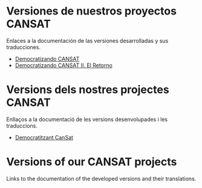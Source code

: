 # Versiones de nuestros proyectos CANSAT
Enlaces a la documentación de las versiones desarrolladas y sus traducciones.

* [Democratizando CANSAT](https://clubroboticagranada.github.io/democratizandoCansat/)
* [Democratizando CANSAT II. El Retorno](https://clubroboticagranada.github.io/democratizandocansat2/index.html)

# Versions dels nostres projectes CANSAT
Enllaços a la documentació de les versions desenvolupades i les traduccions.

* [Democratitzant CanSat]()

# Versions of our CANSAT projects
Links to the documentation of the developed versions and their translations.


